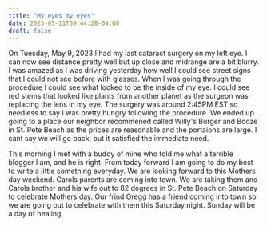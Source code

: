 ```yaml
---
title: "My eyes my eyes"
date: 2023-05-11T09:44:28-04:00
draft: false
---
```

On Tuesday, May 9, 2023 I had my last cataract surgery on my left eye.  I can now see distance pretty well but up close and midrange are a bit blurry.  I was amazed as I was driving yesterday how well I could see street signs that I could not see before with glasses.  When I was going through the procedure I could see what looked to be the inside of my eye.  I could see red stems that looked like plants from another planet as the surgeon was replacing the lens in my eye.  The surgery was around 2:45PM EST so needless to say I was pretty hungry following the procedure.  We ended up going to a place our neighbor recommened called Willy's Burger and Booze in St. Pete Beach as the prices are reasonable and the portaions are large.  I cant say we will go back, but it satisfied the immediate need.

This morning I met with a buddy of mine who told me what a terrible blogger I am, and he is right.  From today forward I am going to do my best to write a little something everyday.  We are looking forward to this Mothers day weekend.  Carols parents are coming into town.  We are taking them and Carols brother and his wife out to 82 degrees in St. Pete Beach on Saturday to celebrate Mothers day. Our frind Gregg has a friend coming into town so we are going out to celebrate with them this Saturday night.  Sunday will be a day of healing.


